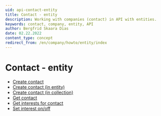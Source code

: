 ```yaml
---
uid: api-contact-entity
title: Contact - entity
description: Working with companies (contact) in API with entities.
keywords: contact, company, entity, API
author: Bergfrid Skaara Dias
date: 02.22.2022
content_type: concept
redirect_from: /en/company/howto/entity/index
---
```


# Contact - entity

* [Create contact][1]
* [Create contact (in entity)][2]
* [Create contact (in collection)][3]
* [Get contact][4]
* [Get interests for contact][5]
* [Set interest on/off][6]

<!-- Referenced links -->
[1]: create-contact-entity.md
[2]: create-contact-entity-in-entity.md
[3]: create-contact-entity-in-collection.md
[4]: get-contact-via-entities-layer.md
[5]: get-interests-for-contact-entity.md
[6]: set-interest-on-off-entity.md

